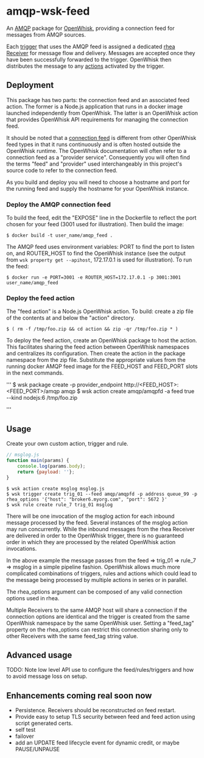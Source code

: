 # amqp-wsk-feed

An [AMQP](https://www.amqp.org/) package for [OpenWhisk](https://github.com/openwhisk/openwhisk), providing a connection feed for messages from AMQP sources.

Each [trigger](https://github.com/openwhisk/openwhisk/blob/master/docs/triggers_rules.md) that uses the AMQP feed is assigned a dedicated [rhea Receiver](https://github.com/grs/rhea#receiver) for message flow and delivery.  Messages are accepted once they have been successfully forwarded to the trigger.  OpenWhisk then distributes the message to any [actions](https://github.com/openwhisk/openwhisk/blob/master/docs/actions.md) activated by the trigger.

## Deployment

This package has two parts: the connection feed and an associated feed action.  The former is a Node.js application that runs in a docker image launched independently from OpenWhisk.  The latter is an OpenWhisk action that provides OpenWhisk API requirements for managing the connection feed.  

It should be noted that a [connection feed](https://github.com/openwhisk/openwhisk/blob/master/docs/feeds.md#implementing-feeds-via-connections) is different from other OpenWhisk feed types in that it runs continuously and is often hosted outside the OpenWhisk runtime.  The OpenWhisk documentation will often refer to a connection feed as a "provider service".  Consequently you will often find the terms "feed" and "provider" used interchangeably in this project's source code to refer to the connection feed.

As you build and deploy you will need to choose a hostname and port for the running feed and supply the hostname for your OpenWhisk instance.

### Deploy the AMQP connection feed

To build the feed, edit the "EXPOSE" line in the Dockerfile to reflect the port chosen for your feed (3001 used for illustration). Then build the image:

```
$ docker build -t user_name/amqp_feed .
```

The AMQP feed uses environment variables: PORT to find the port to listen on, and ROUTER_HOST to find the OpenWhisk instance (see the output from ```wsk property get --apihost```, 172.17.0.1 is used for illustration).  To run the feed:

```
$ docker run -e PORT=3001 -e ROUTER_HOST=172.17.0.1 -p 3001:3001 user_name/amqp_feed
```

### Deploy the feed action

The "feed action" is a Node.js OpenWhisk action.  To build: create a zip file of the contents at and below the "action" directory.  

```
$ ( rm -f /tmp/foo.zip && cd action && zip -qr /tmp/foo.zip * )
```

To deploy the feed action, create an OpenWhisk package to host the action.  This facilitates sharing the feed action between OpenWhisk namespaces and centralizes its configuration.  Then create the action in the package namespace from the zip file.  Substitute the appropriate values from the running docker AMQP feed image for the FEED_HOST and FEED_PORT slots in the next commands.

'''
$ wsk package create -p provider_endpoint http://<FEED_HOST>:<FEED_PORT>/amqp amqp
$ wsk action create amqp/amqpfd -a feed true --kind nodejs:6 /tmp/foo.zip

'''

## Usage

Create your own custom action, trigger and rule.

```js
// msglog.js
function main(params) {
    console.log(params.body);
    return {payload: ''};
}
```

```
$ wsk action create msglog msglog.js
$ wsk trigger create trig_01 --feed amqp/amqpfd -p address queue_99 -p rhea_options '{"host": "broker6.myorg.com", "port": 5672 }'
$ wsk rule create rule_7 trig_01 msglog
```

There will be one invocation of the msglog action for each inbound message processed by the feed.  Several instances of the msglog action may run concurrently.  While the inbound messages from the rhea Receiver are delivered in order to the OpenWhisk trigger, there is no guaranteed order in which they are processed by the related OpenWhisk action invocations.

In the above example the message passes from the feed => trig_01 => rule_7 => msglog in a simple pipeline fashion.  OpenWhisk allows much more complicated combinations of triggers, rules and actions which could lead to the message being processed by multiple actions in series or in parallel.

The rhea_options argument can be composed of any valid connection options used in rhea.

Multiple Receivers to the same AMQP host will share a connection if the connection options are identical and the trigger is created from the same OpenWhisk namespace by the same OpenWhisk user.  Setting a "feed_tag" property on the rhea_options can restrict this connection sharing only to other Receivers with the same feed_tag string value.

## Advanced usage

TODO: Note low level API use to configure the feed/rules/triggers and how to avoid message loss on setup.

## Enhancements coming real soon now

 - Persistence.  Receivers should be reconstructed on feed restart.
 - Provide easy to setup TLS security between feed and feed action using script generated certs.
 - self test
 - failover
 - add an UPDATE feed lifecycle event for dynamic credit, or maybe PAUSE/UNPAUSE